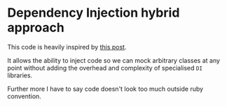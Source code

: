 # Dependency Injection hybrid approach

This code is heavily inspired by [this post](https://www.rubypigeon.com/posts/dependency_injection_containers_vs_hardcoded_constants).

It allows the ability to inject code so we can mock arbitrary classes at any point without adding the overhead and complexity of specialised `DI` libraries.

Further more I have to say code doesn't look too much outside ruby convention.
